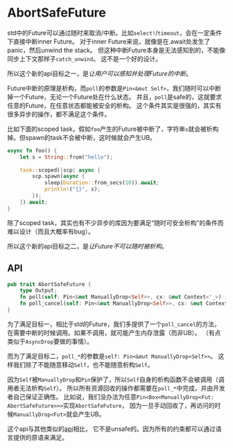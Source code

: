# AbortSafeFuture

std中的Future可以通过随时来取消/中断。比如`select!`/`timeout`，会在一定条件下直接中断inner Future。
对于inner Future来说，就像是在.await处发生了panic，然后unwind the stack。
但这种中断Future本身是无法感知到的，不能像同步上下文那样子`catch_unwind`。
这不是一个好的设计。

所以这个新的api目标之一，是*让用户可以感知并处理Future的中断*。


Future中断的原理是析构，而`poll`的参数是`Pin<&mut Self>`，我们随时可以中断掉一个Future，无论一个Future处在什么状态。
并且，`poll`是safe的，这就要求任意的Future，在任意状态都能被安全的析构。
这个条件其实是很强的，其实有很多异步的操作，都不满足这个条件。

比如下面的scoped task，假如`foo`产生的Future被中断了，字符串`s`就会被析构掉。但spawn的task不会被中断，这时候就会产生UB。

```rust
async fn foo() {
    let s = String::from("hello");
    
    task::scoped(|scp| async {
        scp.spawn(async {
            sleep(Duration::from_secs(10)).await;
            println!("{}", s);
        });
    }).await;
}
```

除了scoped task，其实也有不少异步的库因为要满足“随时可安全析构”的条件而难以设计（而且大概率有bug）。

所以这个新的api目标之二，是*让Future不可以随时被析构*。

## API

```rust
pub trait AbortSafeFuture {
    type Output;
    fn poll(self: Pin<&mut ManuallyDrop<Self>>, cx: &mut Context<'_>) -> Poll<Self::Output>;
    fn poll_cancel(self: Pin<&mut ManuallyDrop<Self>>, cx: &mut Context<'_>) -> Poll<()>;
}
```

为了满足目标一，相比于std的Future，我们多提供了一个`poll_cancel`的方法，在需要中断的时候调用。如果不调用，就可能产生内存泄露（而非UB）。
（有点类似于`AsyncDrop`要做的事情）。

而为了满足目标二，`poll_*`的参数是`self: Pin<&mut ManuallyDrop<Self>>`。
这样我们除了不能随意移动`Self`，也不能随意析构`Self`。

因为`Self`被`ManuallyDrop`和`Pin`保护了，所以`Self`自身的析构函数不会被调用（调用者无法析构`Self`）。
所以所有资源回收的操作都需要在`poll_*`中完成，并由开发者自己保证正确性。
比如说，我们没办法为任意`Pin<Box<ManuallyDrop<Fut: AbortSafeFuture>>>`实现`AbortSafeFuture`，
因为一旦手动回收了，再访问的时候`ManuallyDrop<Fut>`就会产生UB。

这个api与其他类似的[api](https://docs.rs/completion-core/0.2.0/completion_core/trait.CompletionFuture.html)相比，
它不是unsafe的。因为所有的约束都可以通过语言提供的原语来满足。


